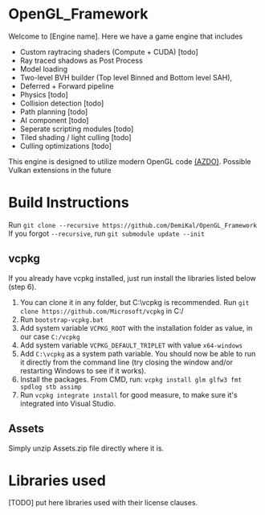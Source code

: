 # OpenGL_Framework
Welcome to [Engine name]. Here we have a game engine that includes
- Custom raytracing shaders (Compute + CUDA) [todo]
- Ray traced shadows as Post Process
- Model loading
- Two-level BVH builder (Top level Binned and Bottom level SAH),
- Deferred + Forward pipeline
- Physics [todo]
- Collision detection [todo]
- Path planning [todo]
- AI component [todo]
- Seperate scripting modules [todo]
- Tiled shading / light culling [todo]
- Culling optimizations [todo]

This engine is designed to utilize modern OpenGL code [(AZDO)](https://www.gdcvault.com/play/1020791/Approaching-Zero-Driver-Overhead-in).
Possible Vulkan extensions in the future 

# Build Instructions
Run `git clone --recursive https://github.com/DemiKal/OpenGL_Framework`
If you forgot `--recursive`, run `git submodule update --init`

## vcpkg 
If you already have vcpkg installed, just run install the libraries listed below (step 6).

1. You can clone it in any folder, but C:\vcpkg is recommended. Run `git clone https://github.com/Microsoft/vcpkg` in C:/
2. Run `bootstrap-vcpkg.bat` 
3. Add system variable `VCPKG_ROOT` with the installation folder as value, in our case `C:/vcpkg`
4. Add system variable `VCPKG_DEFAULT_TRIPLET` with value `x64-windows`
5. Add `C:\vcpkg` as a system path variable. You should now be able to run it directly from the command line (try closing the window and/or restarting Windows to see if it works).
6. Install the packages. From CMD, run: `vcpkg install glm glfw3 fmt spdlog stb assimp`
6. Run `vcpkg integrate install` for good measure, to make sure it's integrated into Visual Studio. 

## Assets
Simply unzip Assets.zip file directly where it is.

# Libraries used
[TODO] put here libraries used with their license clauses.
